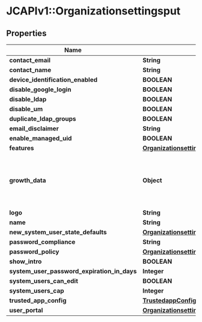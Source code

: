 # JCAPIv1::Organizationsettingsput

## Properties
Name | Type | Description | Notes
------------ | ------------- | ------------- | -------------
**contact_email** | **String** |  | [optional] 
**contact_name** | **String** |  | [optional] 
**device_identification_enabled** | **BOOLEAN** |  | [optional] 
**disable_google_login** | **BOOLEAN** |  | [optional] 
**disable_ldap** | **BOOLEAN** |  | [optional] 
**disable_um** | **BOOLEAN** |  | [optional] 
**duplicate_ldap_groups** | **BOOLEAN** |  | [optional] 
**email_disclaimer** | **String** |  | [optional] 
**enable_managed_uid** | **BOOLEAN** |  | [optional] 
**features** | [**OrganizationsettingsFeatures**](OrganizationsettingsFeatures.md) |  | [optional] 
**growth_data** | **Object** | Object containing Optimizely experimentIds and states corresponding to them | [optional] 
**logo** | **String** |  | [optional] 
**name** | **String** |  | [optional] 
**new_system_user_state_defaults** | [**OrganizationsettingsputNewSystemUserStateDefaults**](OrganizationsettingsputNewSystemUserStateDefaults.md) |  | [optional] 
**password_compliance** | **String** |  | [optional] 
**password_policy** | [**OrganizationsettingsputPasswordPolicy**](OrganizationsettingsputPasswordPolicy.md) |  | [optional] 
**show_intro** | **BOOLEAN** |  | [optional] 
**system_user_password_expiration_in_days** | **Integer** |  | [optional] 
**system_users_can_edit** | **BOOLEAN** |  | [optional] 
**system_users_cap** | **Integer** |  | [optional] 
**trusted_app_config** | [**TrustedappConfigPut**](TrustedappConfigPut.md) |  | [optional] 
**user_portal** | [**OrganizationsettingsUserPortal**](OrganizationsettingsUserPortal.md) |  | [optional] 


